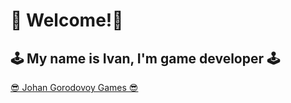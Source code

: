 # 👋 Welcome!👋
## 🕹 My name is Ivan, I'm game developer 🕹



[😎 Johan Gorodovoy Games 😎](http://johangorodovoy.games)
